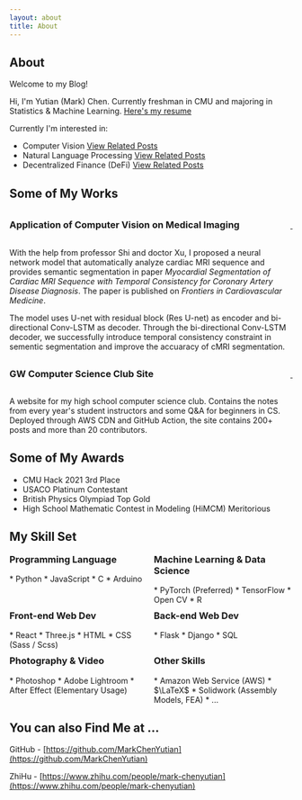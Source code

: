 ```yaml
---
layout: about
title: About
---
```


## About

Welcome to my Blog!

Hi, I'm Yutian (Mark) Chen. Currently freshman in CMU and majoring in Statistics & Machine Learning. [Here's my resume]({{site.baseurl}}/assets/resume.pdf)

Currently I'm interested in:

* Computer Vision [View Related Posts]({{site.baseurl}}/tags.html#Computer%20Vision)
* Natural Language Processing [View Related Posts]({{site.baseurl}}/tags.html#NLP)
* Decentralized Finance (DeFi) [View Related Posts]({{site.baseurl}}/tags.html#Decentralized%20Finance)

## Some of My Works
<div style="display:flex; justify-content: space-between; align-items: baseline;">
    <h3 style="margin-top: 1rem;" hide-toc=true>Application of Computer Vision on Medical Imaging</h3>
    <a class="fa fa-external-link" href="https://arxiv.org/pdf/2012.14564.pdf" aria-hidden="true">&nbsp;</a>
</div>

With the help from professor Shi and doctor Xu, I proposed a neural network model that automatically analyze cardiac MRI sequence and provides semantic segmentation in paper *Myocardial Segmentation of Cardiac MRI Sequence with Temporal Consistency for Coronary Artery Disease Diagnosis*. The paper is published on *Frontiers in Cardiovascular Medicine*.

The model uses U-net with residual block (Res U-net) as encoder and bi-directional Conv-LSTM as decoder. Through the bi-directional Conv-LSTM decoder, we successfully introduce temporal consistency constraint in sementic segmentation and improve the accuaracy of cMRI segmentation.

<div style="display:flex; justify-content: space-between; align-items: baseline;">
    <h3 style="margin-top: 1rem;" hide-toc=true>GW Computer Science Club Site</h3>
    <a class="fa fa-external-link" href="https://gwcs.xyz" aria-hidden="true">&nbsp;</a>
</div>

A website for my high school computer science club. Contains the notes from every year's student instructors and some Q&A for beginners in CS. Deployed through AWS CDN and GitHub Action, the site contains 200+ posts and more than 20 contributors.

## Some of My Awards

* CMU Hack 2021 3rd Place
* USACO Platinum Contestant
* British Physics Olympiad Top Gold
* High School Mathematic Contest in Modeling (HiMCM) Meritorious

## My Skill Set

<div style="display: grid; grid-template-columns: repeat(2, 1fr); gap: 10px;">
<div markdown=1>
<h3 style="margin-top: 0;" hide-toc=true>Programming Language</h3>
* Python
* JavaScript
* C
* Arduino
</div>
<div markdown=1>
<h3 style="margin-top: 0;" hide-toc=true>Machine Learning &amp; Data Science</h3>
* PyTorch (Preferred)
* TensorFlow
* Open CV
* R
</div>
<div markdown=1>
<h3 style="margin-top: 0;" hide-toc=true>Front-end Web Dev</h3>
* React
* Three.js
* HTML
* CSS (Sass / Scss)
</div>
<div markdown=1>
<h3 style="margin-top: 0;" hide-toc=true>Back-end Web Dev</h3>
* Flask
* Django
* SQL
</div>
<div markdown=1>
<h3 style="margin-top: 0;" hide-toc=true>Photography & Video</h3>
* Photoshop
* Adobe Lightroom
* After Effect (Elementary Usage)
</div>
<div markdown=1>
<h3 style="margin-top: 0;" hide-toc=true>Other Skills</h3>
* Amazon Web Service (AWS)
* $\LaTeX$
* Solidwork (Assembly Models, FEA)
* ...
</div>
</div>

## You can also Find Me at ...

GitHub - [https://github.com/MarkChenYutian](https://github.com/MarkChenYutian)

ZhiHu - [https://www.zhihu.com/people/mark-chenyutian](https://www.zhihu.com/people/mark-chenyutian)
